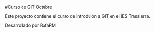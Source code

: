 #Curso de GIT Octubre

Este proyecto contiene el curso de introduión a GIT en el IES Trassierra.

Desarrollado por RafaRM
